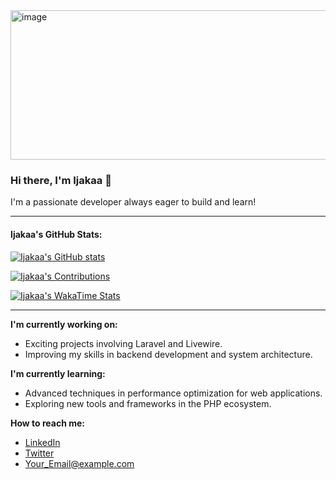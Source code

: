 
<img width="800" height="239" alt="image" src="https://github.com/user-attachments/assets/6699e048-bb67-4c45-888c-40a2adfd7a8e" />


### Hi there, I'm Ijakaa 👋

I'm a passionate developer always eager to build and learn!

---

#### Ijakaa's GitHub Stats:

[![Ijakaa's GitHub stats](https://github-profile-summary-cards.vercel.app/api/cards/profile-details?username=ijakaa&theme=dark)](https://github.com/vn7n24fzkq/github-profile-summary-cards)

[![Ijakaa's Contributions](https://github-profile-summary-cards.vercel.app/api/cards/profile-contribution-timeline?username=ijakaa&theme=dark)](https://github.com/vn7n24fzkq/github-profile-summary-cards)

[![Ijakaa's WakaTime Stats](https://github-profile-summary-cards.vercel.app/api/cards/wakatime-stats?username=ijakaa&theme=dark)](https://github.com/vn7n24fzkq/github-profile-summary-cards)

<!-- Optional: You can add top languages or other cards if you like -->
<!-- [![Top Langs](https://github-profile-summary-cards.vercel.app/api/cards/top-languages?username=ijakaa&theme=dark)](https://github.com/vn7n24fzkq/github-profile-summary-cards) -->

---

**I'm currently working on:**
*   Exciting projects involving Laravel and Livewire.
*   Improving my skills in backend development and system architecture.

**I'm currently learning:**
*   Advanced techniques in performance optimization for web applications.
*   Exploring new tools and frameworks in the PHP ecosystem.

**How to reach me:**
*   [LinkedIn](Your_LinkedIn_Profile_URL_Here)
*   [Twitter](Your_Twitter_Profile_URL_Here)
*   Your_Email@example.com
